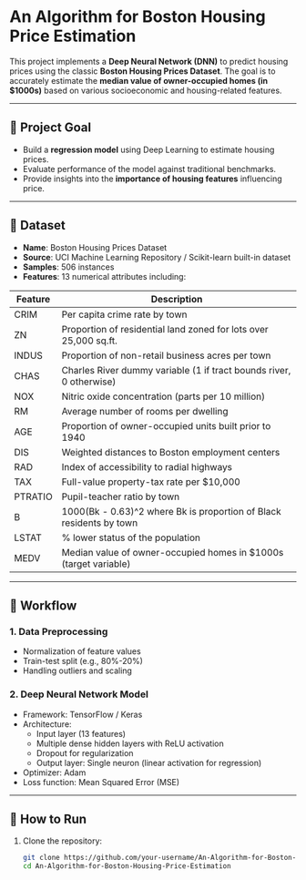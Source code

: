 # An Algorithm for Boston Housing Price Estimation  

This project implements a **Deep Neural Network (DNN)** to predict housing prices using the classic **Boston Housing Prices Dataset**. The goal is to accurately estimate the **median value of owner-occupied homes (in $1000s)** based on various socioeconomic and housing-related features.  

---

## 🎯 Project Goal  

- Build a **regression model** using Deep Learning to estimate housing prices.  
- Evaluate performance of the model against traditional benchmarks.  
- Provide insights into the **importance of housing features** influencing price.  

---

## 📂 Dataset  

- **Name**: Boston Housing Prices Dataset  
- **Source**: UCI Machine Learning Repository / Scikit-learn built-in dataset  
- **Samples**: 506 instances  
- **Features**: 13 numerical attributes including:  

| Feature | Description |
|---------|-------------|
| CRIM    | Per capita crime rate by town |
| ZN      | Proportion of residential land zoned for lots over 25,000 sq.ft. |
| INDUS   | Proportion of non-retail business acres per town |
| CHAS    | Charles River dummy variable (1 if tract bounds river, 0 otherwise) |
| NOX     | Nitric oxide concentration (parts per 10 million) |
| RM      | Average number of rooms per dwelling |
| AGE     | Proportion of owner-occupied units built prior to 1940 |
| DIS     | Weighted distances to Boston employment centers |
| RAD     | Index of accessibility to radial highways |
| TAX     | Full-value property-tax rate per $10,000 |
| PTRATIO | Pupil-teacher ratio by town |
| B       | 1000(Bk - 0.63)^2 where Bk is proportion of Black residents by town |
| LSTAT   | % lower status of the population |
| MEDV    | Median value of owner-occupied homes in $1000s (target variable) |

---

## 🧭 Workflow  

### 1. Data Preprocessing  
- Normalization of feature values  
- Train-test split (e.g., 80%-20%)  
- Handling outliers and scaling  

### 2. Deep Neural Network Model  
- Framework: TensorFlow / Keras  
- Architecture:  
  - Input layer (13 features)  
  - Multiple dense hidden layers with ReLU activation  
  - Dropout for regularization  
  - Output layer: Single neuron (linear activation for regression)  
- Optimizer: Adam  
- Loss function: Mean Squared Error (MSE)  



---

## 🚀 How to Run  

1. Clone the repository:  
   ```bash
   git clone https://github.com/your-username/An-Algorithm-for-Boston-Housing-Price-Estimation.git
   cd An-Algorithm-for-Boston-Housing-Price-Estimation
